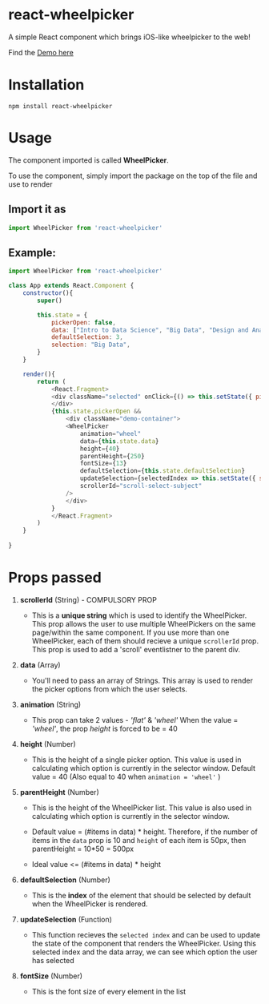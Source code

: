 # react-wheelpicker
A simple React component which brings iOS-like wheelpicker to the web!

Find the [Demo here](https://sahilverma2209.github.io/react-wheelpicker/)

# Installation

```
npm install react-wheelpicker
```

# Usage

The component imported is called **WheelPicker**. 

To use the component, simply import the package on the top of the file and use **<WheelPicker />** to render


## Import it as 

```js
import WheelPicker from 'react-wheelpicker'
```

## Example:

```js
import WheelPicker from 'react-wheelpicker'

class App extends React.Component {
    constructor(){
        super()

        this.state = {
            pickerOpen: false,
            data: ["Intro to Data Science", "Big Data", "Design and Analysis of Algorithms", "Operating Systems", "Cloud Computing", "Principles of Database Systems"],
            defaultSelection: 3,
            selection: "Big Data",
        }
    }

    render(){
        return (
            <React.Fragment>
            <div className="selected" onClick={() => this.setState({ pickerOpen: !this.state.pickerOpen})}>     {this.state.selection}
            </div>
            {this.state.pickerOpen &&
                <div className="demo-container">
                <WheelPicker
                    animation="wheel"
                    data={this.state.data}
                    height={40}
                    parentHeight={250}
                    fontSize={13}
                    defaultSelection={this.state.defaultSelection}
                    updateSelection={selectedIndex => this.setState({ selection: this.state.data[selectedIndex], defaultSelection: selectedIndex })}
                    scrollerId="scroll-select-subject"
                />
                </div>
            }
            </React.Fragment>
        )
    }
  
}

```

# Props passed

1. **scrollerId** (String)  - COMPULSORY PROP
    * This is a **unique string** which is used to identify the WheelPicker. This prop allows the user to use multiple WheelPickers on the same page/within the same component. If you use more than one WheelPicker, each of them should recieve a unique ```scrollerId``` prop. This prop is used to add a 'scroll' eventlistner to the parent div.

2. **data** (Array)
    * You'll need to pass an array of Strings. This array is used to render the picker options from which the user selects. 

3. **animation** (String)
    * This prop can take 2 values - *'flat'* & *'wheel'*
    When the value = *'wheel'*, the prop *height* is forced to be = 40

4. **height** (Number)
    * This is the height of a single picker option. This value is used in calculating which option is currently in the selector window. Default value = 40 (Also equal to 40 when ```animation = 'wheel'``` ) 

5. **parentHeight** (Number)
    * This is the height of the WheelPicker list. This value is also used in calculating which option is currently in the selector window. 

    * Default value = (#items in data) * height. Therefore, if the number of items in the ```data``` prop is 10 and ```height``` of each item is 50px, then parentHeight = 10*50 = 500px

    * Ideal value <= (#items in data) * height

6. **defaultSelection** (Number)
    * This is the **index** of the element that should be selected by default when the WheelPicker is rendered.

7. **updateSelection** (Function)
    * This function recieves the ```selected index``` and can be used to update the state of the component that renders the WheelPicker. Using this selected index and the data array, we can see which option the user has selected

8. **fontSize** (Number)
    * This is the font size of every element in the list

